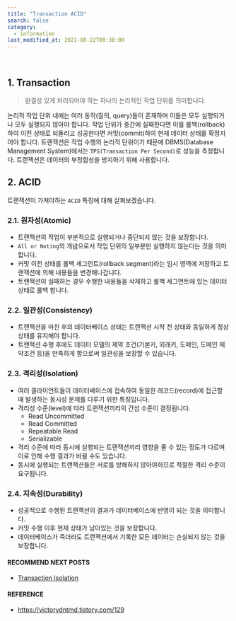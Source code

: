 ```yaml
---
title: "Transaction ACID"
search: false
category:
  - information
last_modified_at: 2021-08-22T00:30:00
---
```


<br/>

## 1. Transaction

> 완결성 있게 처리되어야 하는 하나의 논리적인 작업 단위를 의미합니다.

논리적 작업 단위 내에는 여러 동작(질의, query)들이 존재하며 이들은 모두 실행되거나 모두 실행되지 않아야 합니다. 
작업 단위가 중간에 실패한다면 이를 롤백(rollback)하여 이전 상태로 되돌리고 성공한다면 커밋(commit)하여 현재 데이터 상태를 확정지어야 합니다. 
트랜잭션은 작업 수행의 논리적 단위이기 때문에 DBMS(Database Management System)에서는 `TPS(Transaction Per Second)`로 성능을 측정합니다. 
트랜잭션은 데이터의 부정합성을 방지하기 위해 사용합니다.

## 2. ACID

트랜잭션이 가져야하는 `ACID` 특징에 대해 살펴보겠습니다. 

### 2.1. 원자성(Atomic)

* 트랜잭션의 작업이 부분적으로 실행되거나 중단되지 않는 것을 보장합니다.
* `All or Noting`의 개념으로서 작업 단위의 일부분만 실행하지 않는다는 것을 의미합니다.
* 커밋 이전 상태를 롤백 세그먼트(rollback segment)라는 임시 영역에 저장하고 트랜잭션에 의해 내용들을 변경해나갑니다.
* 트랜잭션이 실패하는 경우 수행한 내용들을 삭제하고 롤백 세그먼트에 있는 데이터 상태로 롤백 합니다. 

### 2.2. 일관성(Consistency)

* 트랜잭션을 마친 후의 데이터베이스 상태는 트랜잭션 시작 전 상태와 동일하게 정상 상태를 유지해야 합니다.
* 트랜잭션 수행 후에도 데이터 모델의 제약 조건(기본키, 외래키, 도메인, 도메인 제약조건 등)을 만족하게 함으로써 일관성을 보장할 수 있습니다.

### 2.3. 격리성(Isolation)

* 여러 클라이언트들이 데이터베이스에 접속하여 동일한 레코드(record)에 접근할 때 발생하는 동시성 문제를 다루기 위한 특징입니다.
* 격리성 수준(level)에 따라 트랜잭션끼리의 간섭 수준이 결정됩니다.
    * Read Uncommitted
    * Read Committed
    * Repeatable Read
    * Serializable
* 격리 수준에 따라 동시에 실행되는 트랜잭션끼리 영향을 줄 수 있는 정도가 다르며 이로 인해 수행 결과가 바뀔 수도 있습니다. 
* 동시에 실행되는 트랜잭션들은 서로를 방해하지 않아야하므로 적절한 격리 수준이 요구됩니다.

### 2.4. 지속성(Durability)

* 성공적으로 수행된 트랜잭션의 결과가 데이터베이스에 반영이 되는 것을 의미합니다.
* 커밋 수행 이후 현재 상태가 남아있는 것을 보장합니다.
* 데이터베이스가 죽더라도 트랜잭션에서 기록한 모든 데이터는 손실되지 않는 것을 보장합니다.

#### RECOMMEND NEXT POSTS

* [Transaction Isolation][transaction-isolation-link]

#### REFERENCE

* <https://victorydntmd.tistory.com/129>

[transaction-isolation-link]: https://junhyunny.github.io/information/transcation-isolation/
